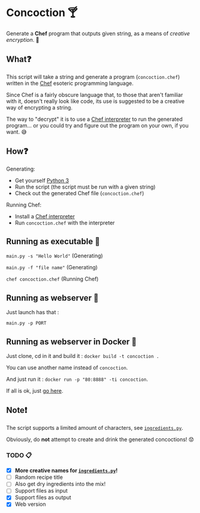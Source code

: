 # Concoction :cocktail:
Generate a **Chef** program that outputs given string, as a means of _creative encryption_. :egg:

## What:question:
This script will take a string and generate a program (`concoction.chef`) written in the [Chef](http://www.dangermouse.net/esoteric/chef.html) esoteric programming language.

Since Chef is a fairly obscure language that, to those that aren't familiar with it, doesn't really look like code, its use is suggested to be a creative way of encrypting a string.

The way to "decrypt" it is to use a [Chef interpreter](https://github.com/mpw96/perl-Acme-Chef) to run the generated program... or you could try and figure out the program on your own, if you want. :sweat_smile:

## How:question:
Generating:
* Get yourself [Python 3](https://www.python.org/downloads/)
* Run the script (the script must be run with a given string)
* Check out the generated Chef file (`concoction.chef`)

Running Chef:
* Install a [Chef interpreter](https://github.com/mpw96/perl-Acme-Chef)
* Run `concoction.chef` with the interpreter

## Running as executable :page_facing_up:
`main.py -s "Hello World"` (Generating)

`main.py -f "file name"` (Generating)

`chef concoction.chef` (Running Chef)

## Running as webserver :page_facing_up:

Just launch has that :

`main.py -p PORT` 

## Running as webserver in Docker :page_facing_up:

Just clone, cd in it and build it : `docker build -t concoction .`

You can use another name instead of `concoction`.

And just run it : `docker run -p "80:8888" -ti concoction`.

If all is ok, just [go here](http://localhost:8888).

## Note:exclamation:
The script supports a limited amount of characters, see [`ingredients.py`](https://github.com/Maxzilla60/Concoction/blob/master/ingredients.py).

Obviously, do **not** attempt to create and drink the generated concoctions! :worried:

### TODO :clipboard:
- [x] **More creative names for [`ingredients.py`](https://github.com/Maxzilla60/Concoction/blob/master/ingredients.py)!**
- [ ] Random recipe title
- [ ] Also get dry ingredients into the mix!
- [ ] Support files as input
- [x] Support files as output
- [x] Web version
